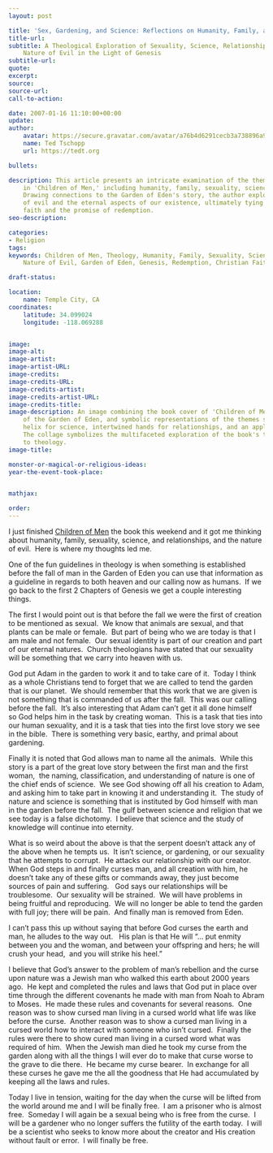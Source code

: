 ```yaml
---
layout: post

title: 'Sex, Gardening, and Science: Reflections on Humanity, Family, and Theology'
title-url:
subtitle: A Theological Exploration of Sexuality, Science, Relationships, and the
    Nature of Evil in the Light of Genesis
subtitle-url:
quote:
excerpt:
source:
source-url:
call-to-action:

date: 2007-01-16 11:10:00+00:00
update:
author:
    avatar: https://secure.gravatar.com/avatar/a76b4d6291cecb3a738896a971bfb903?s=512&d=mp&r=g
    name: Ted Tschopp
    url: https://tedt.org

bullets:

description: This article presents an intricate examination of the themes present
    in 'Children of Men,' including humanity, family, sexuality, science, and relationships.
    Drawing connections to the Garden of Eden's story, the author explores the nature
    of evil and the eternal aspects of our existence, ultimately tying it to the Christian
    faith and the promise of redemption.
seo-description:

categories:
- Religion
tags:
keywords: Children of Men, Theology, Humanity, Family, Sexuality, Science, Relationships,
    Nature of Evil, Garden of Eden, Genesis, Redemption, Christian Faith

draft-status:

location:
    name: Temple City, CA
coordinates:
    latitude: 34.099024
    longitude: -118.069288


image:
image-alt:
image-artist:
image-artist-URL:
image-credits:
image-credits-URL:
image-credits-artist:
image-credits-artist-URL:
image-credits-title:
image-description: An image combining the book cover of 'Children of Men,' a depiction
    of the Garden of Eden, and symbolic representations of the themes such as a DNA
    helix for science, intertwined hands for relationships, and an apple for temptation.
    The collage symbolizes the multifaceted exploration of the book's themes in relation
    to theology.
image-title:

monster-or-magical-or-religious-ideas:
year-the-event-took-place:


mathjax:

order:
---
```

I just finished [Children of Men](http://www.amazon.com/exec/obidos/ASIN/0307279901/wwwtschoppnet-20)&nbsp;the book this weekend and it got me thinking about humanity, family, sexuality, science, and relationships, and the nature of evil.&nbsp; Here is where my thoughts led me.

One of the fun guidelines in theology is when something is established before the fall of man in the Garden of Eden you can use that information as a guideline in regards to both heaven and our calling now as humans.&nbsp; If we go back to the first 2 Chapters of Genesis we get a couple interesting things.&nbsp; 

The first I would point out is that before the fall we were the first of creation to be mentioned as sexual.&nbsp; We know that animals are sexual, and that plants can be male or female.&nbsp; But part of being who we are today is that I am male and not female.&nbsp; Our sexual identity is part of our creation and part of our eternal natures.&nbsp; Church theologians have stated that our sexuality will be something that we carry into heaven with us.&nbsp; 

God put Adam in the garden to work it and to take care of it.&nbsp; Today I think as a whole Christians tend to forget that we are called to tend the garden that is our planet.&nbsp;&nbsp;We should remember that this work that we are given is not&nbsp;something that is commanded of us after the fall.&nbsp; This was our calling before the fall.&nbsp; It&rsquo;s also interesting&nbsp;that&nbsp;Adam can&rsquo;t get it all done himself so&nbsp;God helps&nbsp;him in the task&nbsp;by creating woman.&nbsp; This is a task that ties into our human&nbsp;sexuality, and it is a task that ties into the&nbsp;first love story we see in the bible.&nbsp; There is something&nbsp;very basic, earthy, and primal about gardening.&nbsp; &nbsp; 

Finally it is noted that God allows man to name all the animals.&nbsp; While this story is a part of the great love story between the first man and the first woman,&nbsp; the naming, classification, and understanding of nature is one of the chief ends of science.&nbsp; We see God showing off all his creation to Adam, and asking him to take part in knowing it and understanding it.&nbsp; The study of nature and science is something that is instituted by God himself with man in the garden before the fall.&nbsp;&nbsp;The gulf between science and religion that we see today is a false dichotomy.&nbsp; I believe that science and the study of knowledge will continue into eternity.

What is so weird about the above is that the serpent doesn&rsquo;t attack any of the above when he tempts us.&nbsp; It isn&rsquo;t science, or gardening, or our sexuality that he attempts to corrupt.&nbsp; He attacks our relationship with our creator.&nbsp; When God steps in and finally curses man, and all creation with him, he doesn&rsquo;t take any of these gifts or commands away, they just become sources of pain and suffering.&nbsp;&nbsp; God says&nbsp;our relationships will be troublesome.&nbsp; Our sexuality will be strained.&nbsp; We will have problems in being&nbsp;fruitful and reproducing.&nbsp; We will no longer be able to tend the garden with full joy; there will be pain.&nbsp; And finally man is removed from Eden.

I can&rsquo;t pass this up without saying that before God curses the earth and man, he alludes to the way out.&nbsp;&nbsp; His plan is that He will &ldquo;&hellip; put enmity between you and the woman, and between your offspring and hers; he will crush your head,&nbsp; and you will strike his heel.&rdquo; 

I believe that God&rsquo;s answer to the problem of man&rsquo;s rebellion and the curse upon nature was a Jewish man who walked this earth about 2000 years ago.&nbsp; He kept and completed the rules and laws that God put in place over time through the different covenants he made with man from Noah to Abram to Moses.&nbsp; He made these rules and covenants for several reasons.&nbsp; One reason was to show cursed man living in a cursed world what life was like before the curse.&nbsp; Another reason was to show a cursed man living in a cursed world how to interact with someone who isn&rsquo;t cursed.&nbsp; Finally the rules were there to show cured man living in a cursed word what was required of him.&nbsp; When the Jewish man died he took my curse from the garden along with all the things I will ever do to make that curse worse to the grave to die there.&nbsp; He became my curse bearer.&nbsp; In exchange for all these curses he gave me the all the goodness that He had accumulated by keeping all the laws and rules.&nbsp; 

Today I live in tension, waiting for the day when the curse will be lifted from the world around me and I will be finally free.&nbsp; I am a prisoner who is almost free.&nbsp; Someday I will again be a sexual being who is free from the curse.&nbsp; I will be a gardener who no longer suffers the futility of the earth today.&nbsp; I will be a scientist who seeks to know more about the creator and His creation without fault or error.&nbsp; I will finally be free.
